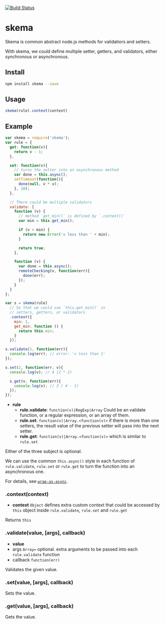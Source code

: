 [![Build Status](https://travis-ci.org/kaelzhang/node-skema.png?branch=master)](https://travis-ci.org/kaelzhang/node-skema)
<!-- 
[![NPM version](https://badge.fury.io/js/skema.png)](http://badge.fury.io/js/skema)
[![Dependency Status](https://gemnasium.com/kaelzhang/node-skema.png)](https://gemnasium.com/kaelzhang/node-skema) -->

# skema

Skema is common abstract node.js methods for validatiors and setters.

With skema, we could define multiple setter, getters, and validators, either synchronous or asynchronous.
	

## Install

```sh
npm install skema --save
```

## Usage

```js
skema(rule).context(context)
```

## Example

```js
var skema = require('skema');
var rule = {
  get: function(v){
    return v - 1;
  },

  set: function(v){
    // turns the setter into an asynchronous method
    var done = this.async();
    setTimeout(function(){
      done(null, v * v);
    }, 10);
  },

  // There could be multiple validators
  validate: [
    function (v) {
      // method `get_min()` is defined by `.context()`
      var min = this.get_min();

      if (v < min) {
        return new Error('v less than ' + min);
      }

      return true;
    },

    function (v) {
      var done = this.async();
      remoteChecking(v, function(err){
        done(err);
      });
    }
  ]
};

var s = skema(rule)
  // So that we could use `this.get_min()` in
  // setters, getters, or validators
  .context({
    min: 1,
    get_min: function () {
      return this.min;
    }
  });

s.validate(1, function(err){
  console.log(err); // error: 'v less than 1'
});

s.set(2, function(err, v){
  console.log(v); // 4 (2 * 2)

  s.get(v, function(err){
    console.log(v); // 3 ( 4 - 1)
  });
});
```

- **rule**
  - **rule.validate**: `function(v)|RegExp|Array` Could be an validate function, or a regular expression, or an array of them.
  - **rule.set**: `function(v)|Array.<function(v)>` if there is more than one setters, the result value of the previous setter will pass into the next setter.
  - **rule.get**: `function(v)|Array.<function(v)>` which is similar to `rule.set`

Either of the three subject is optional.

We can use the common `this.async()` style in each function of `rule.validate`, `rule.set` or `rule.get` to turn the function into an asynchronous one.

For details, see [`wrap-as-async`](https://www.npmjs.com/package/wrap-as-async).

### .context(context)

- **context** `Object` defines extra custom context that could be accessed by `this` object inside `rule.validate`, `rule.set` and `rule.get`

Returns `this`

### .validate(value, [args], callback)

- **value**
- args `Array=` optional. extra arguments to be passed into each `rule.validate` function
- callback `function(err)`

Validates the given value.

### .set(value, [args], callback)

Sets the value.

### .get(value, [args], callback)

Gets the value.

